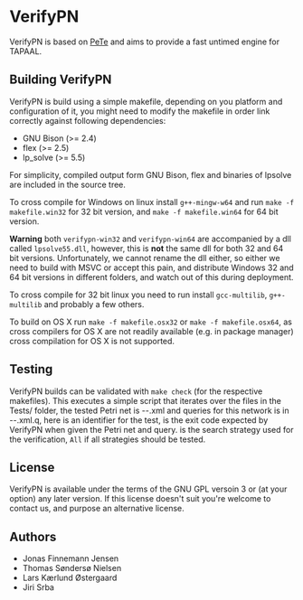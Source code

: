 VerifyPN
========
VerifyPN is based on [PeTe](https://github.com/jopsen/PeTe) and aims to provide
a fast untimed engine for TAPAAL.

Building VerifyPN
-----------------
VerifyPN is build using a simple makefile, depending on you platform and
configuration of it, you might need to modify the makefile in order link
correctly against following dependencies: 

  * GNU Bison (>= 2.4)
  * flex (>= 2.5)
  * lp_solve (>= 5.5)

For simplicity, compiled output form GNU Bison, flex and binaries of lpsolve
are included in the source tree.

To cross compile for Windows on linux install `g++-mingw-w64` and run
`make -f makefile.win32` for 32 bit version, and `make -f makefile.win64` for
64 bit version.

**Warning** both `verifypn-win32` and `verifypn-win64` are accompanied by a dll
called `lpsolve55.dll`, however, this is **not** the same dll for both 32 and 64
bit versions. Unfortunately, we cannot rename the dll either, so either we need
to build with MSVC or accept this pain, and distribute Windows 32 and 64 bit
versions in different folders, and watch out of this during deployment.

To cross compile for 32 bit linux you need to run install `gcc-multilib`,
`g++-multilib` and probably a few others.

To build on OS X run `make -f makefile.osx32` or `make -f makefile.osx64`,
as cross compilers for OS X are not readily available (e.g. in package manager)
cross compilation for OS X is not supported.

Testing
-------
VerifyPN builds can be validated with `make check` (for the respective makefiles).
This executes a simple script that iterates over the files in the Tests/ folder,
the tested Petri net is <test-name>-<exit-code>-<strategy>.xml and queries for
this network is in <test-name>-<exit-code>-<strategy>.xml.q, here <test-name> is
an identifier for the test, <exit-code> is the exit code expected by VerifyPN when
given the Petri net and query. <strategy> is the search strategy used for the
verification, `All` if all strategies should be tested.

License
-------
VerifyPN is available under the terms of the GNU GPL versoin 3 or
(at your option) any later version.
If this license doesn't suit you're welcome to contact us, and purpose an
alternative license.

Authors
-------
  * Jonas Finnemann Jensen
  * Thomas Søndersø Nielsen
  * Lars Kærlund Østergaard
  * Jiri Srba
